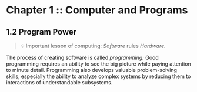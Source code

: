 # Chapter 1 :: Computer and Programs

## 1.2 Program Power
> 💡 Important lesson of computing: *Software* rules *Hardware.*

The process of creating software is called *programming:* Good programming requires an ability to see the big picture while paying attention to minute detail. Programming also develops valuable problem-solving skills, especially the ability to analyze complex systems by reducing them to interactions of understandable subsystems.








